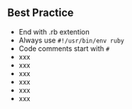 ## Best Practice 

* End with .rb extention 
* Always use `#!/usr/bin/env ruby`
* Code comments start with `#`
* xxx
* xxx
* xxx
* xxx
* xxx
* xxx
